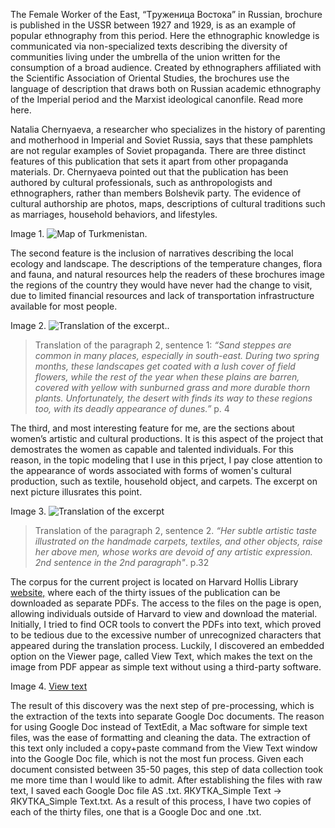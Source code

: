 The Female Worker of the East, “Tруженица Востока” in Russian, brochure is published in the USSR between 1927 and 1929, is as an example of popular ethnography from this period. Here the ethnographic knowledge is communicated via non-specialized texts describing the diversity of communities living under the umbrella of the union written for the consumption of a broad audience. Created by ethnographers affiliated with the Scientific Association of Oriental Studies, the brochures use the language of description that draws both on Russian academic ethnography of the Imperial period and the Marxist ideological canonfile. Read more here.

Natalia Chernyaeva, a researcher who specializes in the history of parenting and motherhood in Imperial and Soviet Russia, says that these pamphlets are not regular examples of Soviet propaganda. There are three distinct features of this publication that sets it apart from other propaganda materials. Dr. Chernyaeva pointed out that the publication has been authored by cultural professionals, such as anthropologists and ethnographers, rather than members Bolshevik party. The evidence of cultural authorship are photos, maps, descriptions of cultural traditions such as marriages, household behaviors, and lifestyles. 

Image 1. ![Map of Turkmenistan](https://github.com/sayyarahuseynli/workeroftheeast.github.io/blob/main/Primary%20source/Image%201.%20Map%20of%20Turkmenistan.jpg). 

The second feature is the inclusion of narratives describing the local ecology and landscape. The descriptions of the temperature changes, flora and fauna, and natural resources help the readers of these brochures image the regions of the country they would have never had the change to visit, due to limited financial resources and lack of transportation infrastructure available for most people. 

Image 2. ![Translation of the excerpt.](https://github.com/sayyarahuseynli/workeroftheeast.github.io/blob/main/Primary%20source/Image%202.%20Description%20of%20the%20landscape.jpg). 

>Translation of the paragraph 2, sentence 1: _“Sand steppes are common in many places, especially in south-east. During two spring months, these landscapes get coated with a lush cover of field flowers, while the rest of the year when these plains are barren, covered with yellow with sunburned grass and more durable thorn plants. Unfortunately, the desert with finds its way to these regions too, with its deadly appearance of dunes.”_ p. 4

The third, and most interesting feature for me, are the sections about women’s artistic and cultural productions. It is this aspect of the project that demostrates the women as capable and talented individuals. For this reason, in the topic modeling that I use in this prject, I pay close attention to the appearance of words associated with forms of women's cultural production, such as textile, household object, and carpets. The excerpt on next picture illusrates this point. 

Image 3. ![Translation of the excerpt](https://github.com/sayyarahuseynli/workeroftheeast.github.io/blob/main/Primary%20source/Image%203.%20Excerpt%20from%20page%2032.jpg)

>Translation of the paragraph 2, sentence 2. _“Her subtle artistic taste illustrated on the handmade carpets, textiles, and other objects, raise her above men, whose works are devoid of any artistic expression. 2nd sentence in the 2nd paragraph"_. p.32
  
The corpus for the current project is located on Harvard Hollis Library [website,](https://hollis.harvard.edu/primo-explore/fulldisplay?docid=01HVD_ALMA212293267000003941&context=L&vid=HVD2&lang=en_US&search_scope=everything&adaptor=Local%20Search%20Engine&tab=everything&query=lsr01,contains,99153757497003941&mode=basic&offset=0) where each of the thirty issues of the publication can be downloaded as separate PDFs. The access to the files on the page is open, allowing individuals outside of Harvard to view and download the material. Initially, I tried to find OCR tools to convert the PDFs into text, which proved to be tedious due to the excessive number of unrecognized characters that appeared during the translation process. Luckily, I discovered an embedded option on the Viewer page, called View Text, which makes the text on the image from PDF appear as simple text without using a third-party software. 

Image 4. [View text]()

The result of this discovery was the next step of pre-processing, which is the extraction of the texts into separate Google Doc documents. The reason for using Google Doc instead of TextEdit, a Mac software for simple text files, was the ease of formatting and cleaning the data. The extraction of this text only included a copy+paste command from the View Text window into the Google Doc file, which is not the most fun process. Given each document consisted between 35-50 pages, this step of data collection took me more time than I would like to admit. After establishing the files with raw text, I saved each Google Doc file AS .txt. ЯКУТКА_Simple Text -> ЯКУТКА_Simple Text.txt. As a result of this process, I have two copies of each of the thirty files, one that is a Google Doc and one .txt.


